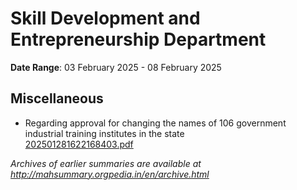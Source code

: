 # Skill Development and Entrepreneurship Department

**Date Range**: 03 February 2025 - 08 February 2025


## Miscellaneous
- Regarding approval for changing the names of 106 government industrial training institutes in the state\
  [202501281622168403.pdf](https://gr.maharashtra.gov.in/Site/Upload/Government%20Resolutions/English/202501281622168403.pdf)


*Archives of earlier summaries are available at http://mahsummary.orgpedia.in/en/archive.html*
